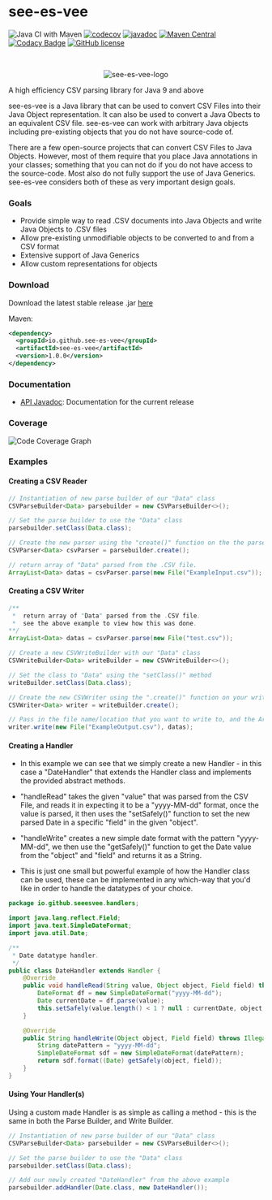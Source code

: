 # see-es-vee 
![Java CI with Maven](https://github.com/see-es-vee/see-es-vee/workflows/Java%20CI%20with%20Maven/badge.svg?branch=master) [![codecov](https://codecov.io/gh/see-es-vee/see-es-vee/branch/master/graph/badge.svg)](https://codecov.io/gh/see-es-vee/see-es-vee) [![javadoc](https://javadoc.io/badge2/io.github.see-es-vee/see-es-vee/javadoc.svg)](https://javadoc.io/doc/io.github.see-es-vee/see-es-vee) [![Maven Central](https://maven-badges.herokuapp.com/maven-central/io.github.see-es-vee/see-es-vee/badge.svg)](https://search.maven.org/artifact/io.github.see-es-vee/see-es-vee/1.0.0/jar) [![Codacy Badge](https://api.codacy.com/project/badge/Grade/b8c362d38e454ff08dc9485ca3b1ab1d)](https://www.codacy.com/gh/see-es-vee/see-es-vee?utm_source=github.com&amp;utm_medium=referral&amp;utm_content=see-es-vee/see-es-vee&amp;utm_campaign=Badge_Grade) [![GitHub license](https://img.shields.io/github/license/see-es-vee/see-es-vee)](https://github.com/see-es-vee/see-es-vee/blob/master/LICENSE)

<br />
<p align="center">
<img alt="see-es-vee-logo" src="https://raw.githubusercontent.com/see-es-vee/see-es-vee/master/docs/see-es-vee.png">
</div>


A high efficiency CSV parsing library for Java 9 and above

see-es-vee is a Java library that can be used to convert CSV Files into their Java Object representation. It can also be used to convert a Java Obects to an equivalent CSV file. see-es-vee can work with arbitrary Java objects including pre-existing objects that you do not have source-code of.

There are a few open-source projects that can convert CSV Files to Java Objects. However, most of them require that you place Java annotations in your classes; something that you can not do if you do not have access to the source-code. Most also do not fully support the use of Java Generics. see-es-vee considers both of these as very important design goals.

### Goals
  * Provide simple way to read .CSV documents into Java Objects and write Java Objects to .CSV files
  * Allow pre-existing unmodifiable objects to be converted to and from a CSV format
  * Extensive support of Java Generics
  * Allow custom representations for objects

### Download

Download the latest stable release .jar [here](https://github.com/see-es-vee/see-es-vee/releases)

Maven:
```xml
<dependency>
  <groupId>io.github.see-es-vee</groupId>
  <artifactId>see-es-vee</artifactId>
  <version>1.0.0</version>
</dependency>
```

### Documentation
  * [API Javadoc](https://www.javadoc.io/doc/io.github.see-es-vee): Documentation for the current release


### Coverage 
![Code Coverage Graph](https://codecov.io/gh/see-es-vee/see-es-vee/graphs/tree.svg)

### Examples

#### Creating a CSV Reader
```java
// Instantiation of new parse builder of our "Data" class
CSVParseBuilder<Data> parsebuilder = new CSVParseBuilder<>();

// Set the parse builder to use the "Data" class
parsebuilder.setClass(Data.class);

// Create the new parser using the "create()" function on the the parse builder
CSVParser<Data> csvParser = parsebuilder.create();

// return array of "Data" parsed from the .CSV file.
ArrayList<Data> datas = csvParser.parse(new File("ExampleInput.csv"));
```

#### Creating a CSV Writer
```java
/**
 *  return array of "Data" parsed from the .CSV file.
 *  see the above example to view how this was done.
**/
ArrayList<Data> datas = csvParser.parse(new File("test.csv"));

// Create a new CSVWriteBuilder with our "Data" class
CSVWriteBuilder<Data> writeBuilder = new CSVWriteBuilder<>();

// Set the class to "Data" using the "setClass()" method
writeBuilder.setClass(Data.class);

// Create the new CSVWriter using the ".create()" function on your write builder
CSVWriter<Data> writer = writeBuilder.create();

// Pass in the file name/location that you want to write to, and the ArrayList of "Data" objects to write from.
writer.write(new File("ExampleOutput.csv"), datas);
```

#### Creating a Handler

* In this example we can see that we simply create a new Handler - in this case a "DateHandler" that extends the Handler class and implements the provided abstract methods. 

* "handleRead" takes the given "value" that was parsed from the CSV File, and reads it in expecting it to be a "yyyy-MM-dd" format, once the value is parsed, it then uses the "setSafely()" function to set the new parsed Date in a specific "field" in the given "object".

* "handleWrite" creates a new simple date format with the pattern "yyyy-MM-dd", we then use the "getSafely()" function to get the Date value from the "object" and "field" and returns it as a String. 

* This is just one small but powerful example of how the Handler class can be used, these can be implemented in any which-way that you'd like in order to handle the datatypes of your choice.

```java
package io.github.seeesvee.handlers;

import java.lang.reflect.Field;
import java.text.SimpleDateFormat;
import java.util.Date;

/**
 * Date datatype handler.
 */
public class DateHandler extends Handler {
    @Override
    public void handleRead(String value, Object object, Field field) throws IllegalAccessException, ParseException {
        DateFormat df = new SimpleDateFormat("yyyy-MM-dd");
        Date currentDate = df.parse(value);
        this.setSafely(value.length() < 1 ? null : currentDate, object, field);
    }

    @Override
    public String handleWrite(Object object, Field field) throws IllegalAccessException {
        String datePattern = "yyyy-MM-dd";
        SimpleDateFormat sdf = new SimpleDateFormat(datePattern);
        return sdf.format((Date) getSafely(object, field));
    }
}
```

#### Using Your Handler(s)

Using a custom made Handler is as simple as calling a method - this is the same in both the Parse Builder, and Write Builder. 

```java
// Instantiation of new parse builder of our "Data" class
CSVParseBuilder<Data> parsebuilder = new CSVParseBuilder<>();

// Set the parse builder to use the "Data" class
parsebuilder.setClass(Data.class);

// Add our newly created "DateHandler" from the above example
parsebuilder.addHandler(Date.class, new DateHandler());
```

